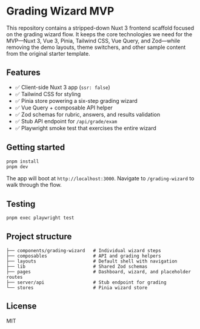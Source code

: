 # Grading Wizard MVP

This repository contains a stripped-down Nuxt 3 frontend scaffold focused on the grading wizard flow. It keeps the core
technologies we need for the MVP—Nuxt 3, Vue 3, Pinia, Tailwind CSS, Vue Query, and Zod—while removing the demo layouts, theme
switchers, and other sample content from the original starter template.

## Features

- ✅ Client-side Nuxt 3 app (`ssr: false`)
- ✅ Tailwind CSS for styling
- ✅ Pinia store powering a six-step grading wizard
- ✅ Vue Query + composable API helper
- ✅ Zod schemas for rubric, answers, and results validation
- ✅ Stub API endpoint for `/api/grade/exam`
- ✅ Playwright smoke test that exercises the entire wizard

## Getting started

```bash
pnpm install
pnpm dev
```

The app will boot at `http://localhost:3000`. Navigate to `/grading-wizard` to walk through the flow.

## Testing

```bash
pnpm exec playwright test
```

## Project structure

```
├── components/grading-wizard   # Individual wizard steps
├── composables                 # API and grading helpers
├── layouts                     # Default shell with navigation
├── lib                         # Shared Zod schemas
├── pages                       # Dashboard, wizard, and placeholder routes
├── server/api                  # Stub endpoint for grading
└── stores                      # Pinia wizard store
```

## License

MIT
